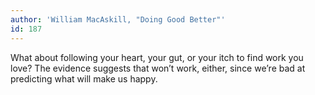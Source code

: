 ```yaml
---
author: 'William MacAskill, "Doing Good Better"'
id: 187
---
```


What about following your heart, your gut, or your itch to find work you love? The evidence suggests that won’t work, either, since we’re bad at predicting what will make us happy.